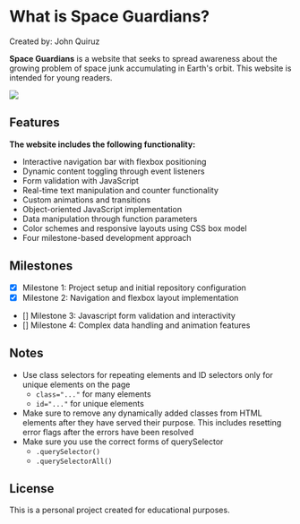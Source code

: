 # What is Space Guardians?

Created by: John Quiruz

**Space Guardians** is a website that seeks to spread awareness about the growing problem of space junk accumulating in Earth's orbit. This website is intended for young readers.

<img src='./images/advocacy-website-walkthrough.gif' />

## Features

**The website includes the following functionality:**

* Interactive navigation bar with flexbox positioning
* Dynamic content toggling through event listeners
* Form validation with JavaScript
* Real-time text manipulation and counter functionality
* Custom animations and transitions
* Object-oriented JavaScript implementation
* Data manipulation through function parameters
* Color schemes and responsive layouts using CSS box model
* Four milestone-based development approach

## Milestones

* [x] Milestone 1: Project setup and initial repository configuration
* [x] Milestone 2: Navigation and flexbox layout implementation
* [] Milestone 3: Javascript form validation and interactivity
* [] Milestone 4: Complex data handling and animation features

## Notes

- Use class selectors for repeating elements and ID selectors only for unique elements on the page
  - `class="..."` for many elements
  - `id="..."` for unique elements
- Make sure to remove any dynamically added classes from HTML elements after they
  have served their purpose. This includes resetting error flags after the errors have
  been resolved
- Make sure you use the correct forms of querySelector
  - `.querySelector()`
  - `.querySelectorAll()`

## License
This is a personal project created for educational purposes.
